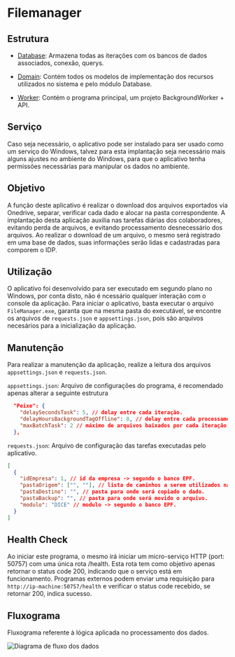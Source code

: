 ﻿# Filemanager

## Estrutura

* [Database](./Peixe.Database): Armazena todas as iterações com os bancos de dados associados, conexão, querys.


* [Domain](./Peixe.Domain): Contém todos os modelos de implementação dos recursos utilizados no sistema e pelo módulo Database. 


* [Worker](./Peixe.Worker): Contém o programa principal, um projeto BackgroundWorker + API.

## Serviço

Caso seja necessário, o aplicativo pode ser instalado para ser usado como um serviço do Windows, talvez para esta implantação seja necessário mais alguns ajustes no ambiente do Windows, para que o aplicativo tenha permissões necessárias para manipular os dados no ambiente.

## Objetivo

A função deste aplicativo é realizar o download dos arquivos exportados via Onedrive, separar, verificar cada dado e alocar na pasta correspondente.
A implantação desta aplicação auxilia nas tarefas diárias dos colaboradores, evitando perda de arquivos, e evitando processamento desnecessário dos arquivos.
Ao realizar o download de um arquivo, o mesmo será registrado em uma base de dados, suas informações serão lidas e cadastradas para comporem o IDP.

## Utilização

O aplicativo foi desenvolvido para ser executado em segundo plano no Windows, por conta disto, não é ncessário qualquer interação com o console da aplicação.
Para iniciar o aplicativo, basta executar o arquivo `FileManager.exe`, garanta que na mesma pasta do executável, se encontre os arquivos de `requests.json` e `appsettings.json`, pois são arquivos necesários para a inicialização da aplicação. 

## Manutenção

Para realizar a manutenção da aplicação, realize a leitura dos arquivos `appsettings.json` e `requests.json`.

`appsettings.json`:
Arquivo de configurações do programa, é recomendado apenas alterar a seguinte estrutura 
```json
  "Peixe": {
    "delaySecondsTask": 5, // delay entre cada iteração.
    "delayHoursBackgroundTagOffline": 8, // delay entre cada processamento em segundo plano.
    "maxBatchTask": 2 // máximo de arquivos baixados por cada iteração.    
  },
`````


`requests.json`: Arquivo de configuração das tarefas executadas pelo aplicativo.

```json
[
  {
    "idEmpresa": 1, // id da empresa -> segundo o banco EPF.
    "pastaOrigem": ["", ""], // lista de caminhos a serem utilizados na busca recursiva.
    "pastaDestino": "", // pasta para onde será copiado o dado.
    "pastaBackup": "", // pasta para onde será movido o arquivo.
    "modulo": "DICE" // modulo -> segundo o banco EPF.
  }
]
`````

## Health Check

Ao iniciar este programa, o mesmo irá iniciar um micro-serviço HTTP (port: 50757) com uma única rota /health. Esta rota tem como objetivo apenas retornar o status code 200, indicando que o serviço está em funcionamento. Programas externos podem enviar uma requisição para
`http://ip-machine:50757/health`
e verificar o status code recebido, se retornar 200, indica sucesso.

## Fluxograma

Fluxograma referente à lógica aplicada no processamento dos dados.

![Diagrama de fluxo dos dados](./diagram.png)
